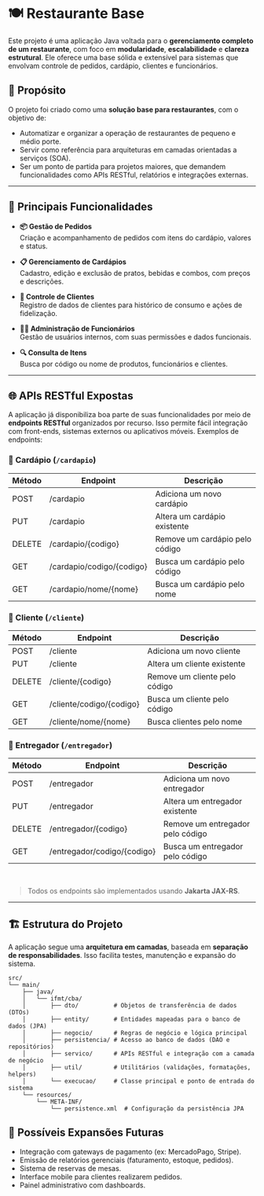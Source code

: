 # 🍽️ Restaurante Base

Este projeto é uma aplicação Java voltada para o **gerenciamento completo de um restaurante**, com foco em **modularidade**, **escalabilidade** e **clareza estrutural**. Ele oferece uma base sólida e extensível para sistemas que envolvam controle de pedidos, cardápio, clientes e funcionários.

## 🎯 Propósito

O projeto foi criado como uma **solução base para restaurantes**, com o objetivo de:

- Automatizar e organizar a operação de restaurantes de pequeno e médio porte.
- Servir como referência para arquiteturas em camadas orientadas a serviços (SOA).
- Ser um ponto de partida para projetos maiores, que demandem funcionalidades como APIs RESTful, relatórios e integrações externas.

---

## 🧩 Principais Funcionalidades

- **📦 Gestão de Pedidos**  
  Criação e acompanhamento de pedidos com itens do cardápio, valores e status.

- **📋 Gerenciamento de Cardápios**  
  Cadastro, edição e exclusão de pratos, bebidas e combos, com preços e descrições.

- **👤 Controle de Clientes**  
  Registro de dados de clientes para histórico de consumo e ações de fidelização.

- **👨‍🍳 Administração de Funcionários**  
  Gestão de usuários internos, com suas permissões e dados funcionais.

- **🔍 Consulta de Itens**  
  Busca por código ou nome de produtos, funcionários e clientes.

---

## 🌐 APIs RESTful Expostas

A aplicação já disponibiliza boa parte de suas funcionalidades por meio de **endpoints RESTful** organizados por recurso. Isso permite fácil integração com front-ends, sistemas externos ou aplicativos móveis. Exemplos de endpoints:

### 🔸 Cardápio (`/cardapio`)
| Método | Endpoint                     | Descrição                        |
|--------|------------------------------|----------------------------------|
| POST   | /cardapio                    | Adiciona um novo cardápio        |
| PUT    | /cardapio                    | Altera um cardápio existente     |
| DELETE | /cardapio/{codigo}           | Remove um cardápio pelo código   |
| GET    | /cardapio/codigo/{codigo}    | Busca um cardápio pelo código    |
| GET    | /cardapio/nome/{nome}        | Busca um cardápio pelo nome      |

### 🔸 Cliente (`/cliente`)
| Método | Endpoint                     | Descrição                         |
|--------|------------------------------|-----------------------------------|
| POST   | /cliente                     | Adiciona um novo cliente          |
| PUT    | /cliente                     | Altera um cliente existente       |
| DELETE | /cliente/{codigo}            | Remove um cliente pelo código     |
| GET    | /cliente/codigo/{codigo}     | Busca um cliente pelo código      |
| GET    | /cliente/nome/{nome}         | Busca clientes pelo nome          |

### 🔸 Entregador (`/entregador`)
| Método | Endpoint                     | Descrição                           |
|--------|------------------------------|-------------------------------------|
| POST   | /entregador                  | Adiciona um novo entregador         |
| PUT    | /entregador                  | Altera um entregador existente      |
| DELETE | /entregador/{codigo}         | Remove um entregador pelo código    |
| GET    | /entregador/codigo/{codigo}  | Busca um entregador pelo código     |


<br/>

> Todos os endpoints são implementados usando **Jakarta JAX-RS**.

---

## 🏗️ Estrutura do Projeto

A aplicação segue uma **arquitetura em camadas**, baseada em **separação de responsabilidades**. Isso facilita testes, manutenção e expansão do sistema.
```plaintext
src/
└── main/
    ├── java/
    │   └── ifmt/cba/
    │       ├── dto/          # Objetos de transferência de dados (DTOs)
    │       ├── entity/       # Entidades mapeadas para o banco de dados (JPA)
    │       ├── negocio/      # Regras de negócio e lógica principal
    │       ├── persistencia/ # Acesso ao banco de dados (DAO e repositórios)
    │       ├── servico/      # APIs RESTful e integração com a camada de negócio
    │       ├── util/         # Utilitários (validações, formatações, helpers)
    │       └── execucao/     # Classe principal e ponto de entrada do sistema
    └── resources/
        └── META-INF/
            └── persistence.xml  # Configuração da persistência JPA
```

## 🚧 Possíveis Expansões Futuras

- Integração com gateways de pagamento (ex: MercadoPago, Stripe).
- Emissão de relatórios gerenciais (faturamento, estoque, pedidos).
- Sistema de reservas de mesas.
- Interface mobile para clientes realizarem pedidos.
- Painel administrativo com dashboards.
